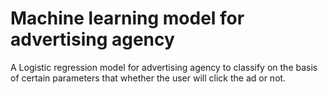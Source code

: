 # Machine learning model for advertising agency

A Logistic regression model for advertising agency to classify on the basis of certain parameters that whether the user will click the ad or not.

